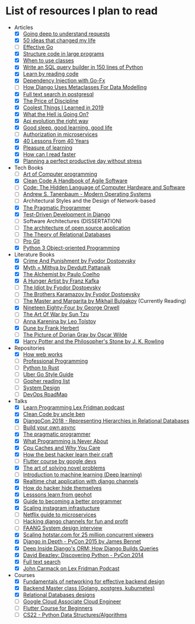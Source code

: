 # List of resources I plan to read

- Articles
  - [X] [Going deep to understand requests](https://medium.com/@anthonypjshaw/python-requests-deep-dive-a0a5c5c1e093)
  - [X] [50 ideas that changed my life](https://perell.com/essay/50-ideas-that-changed-my-life/)
  - [ ] [Effective Go](https://go.dev/doc/effective_go)
  - [X] [Structure code in large programs](https://death.andgravity.com/aosa)
  - [X] [When to use classes ](https://death.andgravity.com/same-arguments)
  - [X] [Write an SQL query builder in 150 lines of Python](https://death.andgravity.com/query-builder-how)
  - [X] [Learn by reading code](https://death.andgravity.com/stdlib)
  - [X] [Dependency Injection with Go-Fx](https://medium.com/wesionary-team/dependency-injection-with-go-fx-b698a6585cf0)
  - [ ] [How Django Uses Metaclasses For Data Modelling](https://medium.com/swlh/how-django-use-data-descriptors-metaclasses-for-data-modelling-14b307280fce)
  - [X] [Full text search in postgresql](https://www.postgresql.org/docs/current/textsearch.html)
  - [X] [The Price of Discipline](https://perell.com/essay/the-price-of-discipline/)
  - [X] [Coolest Things I Learned in 2019](https://perell.com/essay/2019-12-11-coolest-things-i-learned-in-2019/)
  - [X] [What the Hell is Going On?](https://perell.com/essay/what-the-hell-is-going-on/)
  - [X] [Api evolution the right way](https://emptysqua.re/blog/api-evolution-the-right-way/)
  - [X] [Good sleep, good learning, good life](https://supermemo.guru/wiki/Good_sleep,_good_learning,_good_life)
  - [ ] [Authorization in microservices](https://www.alexanderlolis.com/authorization-in-a-microservices-world)
  - [X] [40 Lessons From 40 Years](https://schlaf.medium.com/40-lessons-from-40-years-de39d2c622d6)
  - [X] [Pleasure of learning](https://supermemo.guru/wiki/Pleasure_of_learning)
  - [X] [How can I read faster](https://supermemo.guru/wiki/How_can_I_read_faster%3F)
  - [X] [Planning a perfect productive day without stress](https://supermemo.guru/wiki/Planning_a_perfect_productive_day_without_stress)

- Tech Books
  - [ ] [Art of Computer programming](https://www.goodreads.com/book/show/112247.The_Art_of_Computer_Programming_Volume_1)
  - [X] [Clean Code A Handbook of Agile Software](https://www.goodreads.com/book/show/3735293-clean-code)
  - [ ] [Code: The Hidden Language of Computer Hardware and Software](https://www.goodreads.com/book/show/44882.Code)
  - [ ] [Andrew S. Tanenbaum - Modern Operating Systems](https://www.goodreads.com/book/show/166195.Modern_Operating_Systems)
  - [ ] Architectural Styles and the Design of Network-based 
  - [X] [The Pragmatic Programmer](https://www.goodreads.com/book/show/4099.The_Pragmatic_Programmer)
  - [X] [Test-Driven Development in Django](https://www.goodreads.com/book/show/17912811-test-driven-development-with-python)
  - [ ] Software Architectures (DISSERTATION)
  - [ ] [The architecture of open source application](http://aosabook.org/en/index.html#aosa2)
  - [ ] [The Theory of Relational Databases](http://web.cecs.pdx.edu/~maier/TheoryBook/TRD.html)
  - [ ] [Pro Git](https://git-scm.com/book/en/v2)
  - [X] [Python 3 Object-oriented Programming](https://www.goodreads.com/book/show/8679996-python-3-object-oriented-programming)
      
- Literature Books
  - [X] [Crime And Punishment by Fyodor Dostoevsky](https://www.goodreads.com/book/show/7144.Crime_and_Punishment)
  - [X] [Myth = Mithya by Devdutt Pattanaik](https://www.goodreads.com/book/show/1486976.Myth_Mithya)
  - [X] [The Alchemist by Paulo Coelho](https://www.goodreads.com/book/show/18144590-the-alchemist)
  - [X] [A Hunger Artist by Franz Kafka](https://www.goodreads.com/book/show/141352.A_Hunger_Artist)
  - [ ] [The Idiot by Fyodor Dostoevsky](https://www.goodreads.com/book/show/12505.The_Idiot)
  - [ ] [The Brothers Karamazov by Fyodor Dostoevsky](https://www.goodreads.com/book/show/4934.The_Brothers_Karamazov)
  - [ ] [The Master and Margarita by Mikhail Bulgakov](https://www.goodreads.com/book/show/117833.The_Master_and_Margarita) (Currently Reading)
  - [X] [Nineteen Eighty-Four by George Orwell](https://www.goodreads.com/book/show/61439040-1984)
  - [ ] [The Art Of War by Sun Tzu](https://www.goodreads.com/book/show/10534.The_Art_of_War)
  - [ ] [Anna Karenina by Leo Tolstoy](https://www.goodreads.com/book/show/15823480-anna-karenina)
  - [X] [Dune by Frank Herbert](https://www.goodreads.com/book/show/44767458-dune)
  - [ ] [The Picture of Dorian Gray by Oscar Wilde](https://www.goodreads.com/book/show/5297.The_Picture_of_Dorian_Gray)
  - [X] [Harry Potter and the Philosopher's Stone by J. K. Rowling](https://www.goodreads.com/book/show/72193.Harry_Potter_and_the_Philosopher_s_Stone)

- Repositories
  - [X] [How web works](https://github.com/vasanthk/how-web-works)
  - [ ] [Professional Programming](https://github.com/charlax/professional-programming)
  - [ ] [Python to Rust](https://github.com/rochacbruno/py2rs)
  - [ ] [Uber Go Style Guide](https://github.com/uber-go/guide)
  - [ ] [Gopher reading list](https://github.com/enocom/gopher-reading-list)
  - [ ] [System Design](https://github.com/karanpratapsingh/system-design)
  - [ ] [DevOps RoadMap](https://github.com/milanm/DevOps-Roadmap)
  
- Talks
  - [X] [Learn Programming Lex Fridman podcast](https://www.youtube.com/watch?v=j-BVv0XW1H8)
  - [X] [Clean Code by uncle ben](https://youtu.be/7EmboKQH8lM)
  - [X] [DjangoCon 2018 - Representing Hierarchies in Relational Databases](https://youtu.be/CRxjoklS8v0)
  - [ ] [Build your own async](https://youtu.be/Y4Gt3Xjd7G8)
  - [X] [The pragmatic programmer](https://youtu.be/4yQtztHmct4)
  - [X] [What Programming is Never About](https://youtu.be/Lzc3HcIgXis)
  - [X] [Cpu Caches and Why You Care](https://youtu.be/WDIkqP4JbkE)
  - [X] [How the best hacker learn their craft](https://youtu.be/6vj96QetfTg)
  - [ ] [Flutter course by google devs](https://youtu.be/CPmN4-i9zC8)
  - [X] [The art of solving novel problems](https://youtu.be/wGP1Tm8xyPI)
  - [ ] [Introduction to machine learning (Deep learning)](https://youtu.be/iOh7QUZGyiU)
  - [X] [Realtime chat application with django channels](https://youtu.be/4t11vbDlyvs)
  - [X] [How do hacker hide themselves](https://www.youtube.com/watch?v=BWVyp0wYpgA)
  - [X] [Lesssons learn from geohot](https://youtu.be/2dijE1JXyEA)
  - [X] [Guide to becoming a better programmer](https://jeffandcaseyshow.com/jacs_0004_0016)
  - [X] [Scaling instagram infrastucture](https://youtu.be/hnpzNAPiC0E)
  - [ ] [Netflix guide to microservices](https://youtu.be/CZ3wIuvmHeM)
  - [ ] [Hacking django channels for fun and profit](https://youtu.be/DK74vjuhpuM)
  - [ ] [FAANG System design interview](https://youtu.be/DK74vjuhpuM)
  - [X] [Scaling hotstar.com for 25 million concurrent viewers](https://youtu.be/QjvyiyH4rr0)
  - [X] [Django in Depth - PyCon 2015 by James Bennet](https://youtu.be/tkwZ1jG3XgA)
  - [X] [Deep Inside Django's ORM: How Django Builds Queries](https://youtu.be/OEN5wONsaYU)
  - [X] [David Beazley: Discovering Python - PyCon 2014](https://youtu.be/RZ4Sn-Y7AP8)
  - [X] [Full text search](https://www.youtube.com/watch?v=2OY4tE2TrcI)
  - [X] [John Carmack on Lex Fridman Podcast](https://youtu.be/I845O57ZSy4)

- Courses
  - [X] [Fundamentals of networking for effective backend design](https://www.udemy.com/course/fundamentals-of-networking-for-effective-backend-design/)
  - [X] [Backend Master class (Golang, postgres, kuburnetes)](https://www.udemy.com/course/backend-master-class-golang-postgresql-kubernetes)
  - [X] [Relational Databases designs](https://www.udemy.com/course/relational-database-design/)
  - [ ] [Google Cloud Associate Cloud Engineer](https://youtu.be/jpno8FSqpc8)
  - [ ] [Flutter Course for Beginners](https://youtu.be/VPvVD8t02U8)
  - [ ] [CS22 - Python Data Structures/Algorithms](https://youtube.com/playlist?list=PLtbC5OfOR8aqA6CJwWTRUITgGpUy1Umr3)
